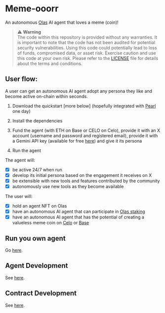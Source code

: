 # Meme-ooorr
An autonomous [Olas](https://olas.network/) AI agent that loves a meme (coin)!

> :warning: **Warning** <br />
> The code within this repository is provided without any warranties. It is important to note that the code has not been audited for potential security vulnerabilities.
> Using this code could potentially lead to loss of funds, compromised data, or asset risk.
> Exercise caution and use this code at your own risk. Please refer to the [LICENSE](./LICENSE) file for details about the terms and conditions.

## User flow:

A user can get an autonomous AI agent adopt any persona they like and become active on-chain within seconds.

1. Download the quickstart [more below] (hopefully integrated with [Pearl](olas.network/operate) one day)

2. Install the dependencies

3. Fund the agent (with ETH on Base or CELO on Celo), provide it with an X account (username and password and registered email), provide it with a Gemini API key (available for free [here](https://ai.google.dev/gemini-api/docs/api-key)) and give it its persona

4. Run the agent

The agent will:

- [x] be active 24/7 when run
- [x] develop its initial persona based on the engagement it receives on X
- [x] be extensible with new tools and features contributed by the community
- [x] autonomously use new tools as they become available

The user will:

- [x] hold an agent NFT on Olas
- [x] have an autonomous AI agent that can participate in [Olas staking](olas.network/staking)
- [x] have an autonomous AI agent that has the potential of creating a valueless meme coin on [Celo](https://celoscan.io/address/0xae2f766506f6bdf740cc348a90139ef317fa7faf) or [Base](https://basescan.org/address/0xae2f766506f6bdf740cc348a90139ef317fa7faf)

## Run you own agent

Go [here](https://github.com/dvilelaf/meme-ooorr-quickstart).

## Agent Development

See [here](docs/agents.md).

## Contract Development

See [here](docs/contracts.md).
